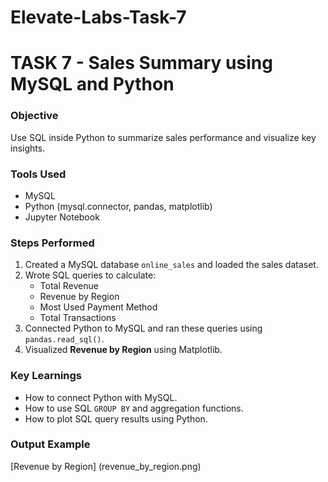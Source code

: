 # Elevate-Labs-Task-7

# TASK 7 - Sales Summary using MySQL and Python

### Objective
Use SQL inside Python to summarize sales performance and visualize key insights.

### Tools Used
- MySQL
- Python (mysql.connector, pandas, matplotlib)
- Jupyter Notebook

### Steps Performed
1. Created a MySQL database `online_sales` and loaded the sales dataset.
2. Wrote SQL queries to calculate:
   - Total Revenue
   - Revenue by Region
   - Most Used Payment Method
   - Total Transactions
3. Connected Python to MySQL and ran these queries using `pandas.read_sql()`.
4. Visualized **Revenue by Region** using Matplotlib.

### Key Learnings
- How to connect Python with MySQL.
- How to use SQL `GROUP BY` and aggregation functions.
- How to plot SQL query results using Python.

### Output Example
[Revenue by Region] 
(revenue_by_region.png)

